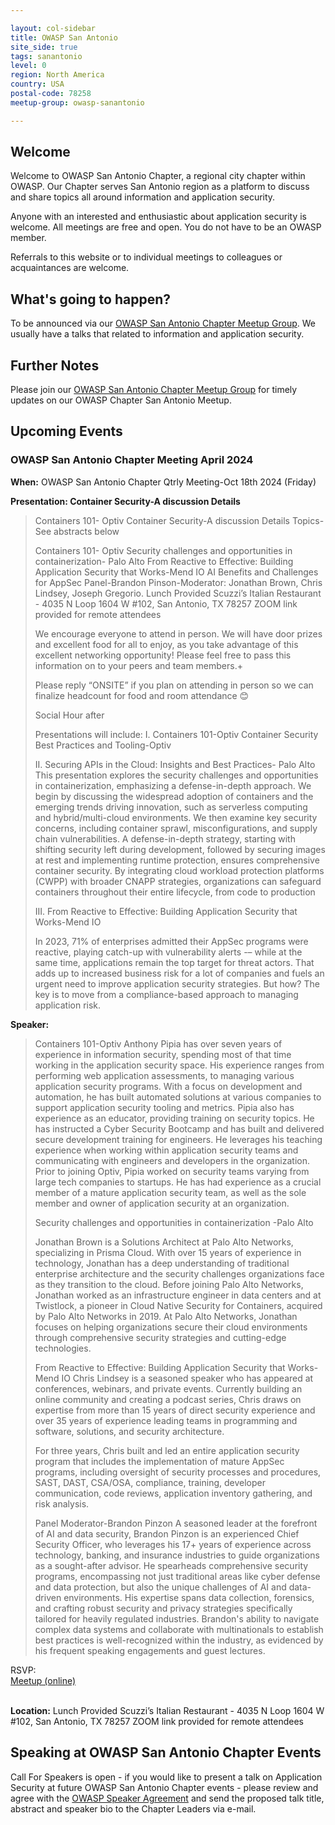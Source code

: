 ```yaml
---

layout: col-sidebar
title: OWASP San Antonio
site_side: true
tags: sanantonio
level: 0
region: North America
country: USA
postal-code: 78258
meetup-group: owasp-sanantonio

---
```


## Welcome
Welcome to OWASP San Antonio Chapter, a regional city chapter within OWASP. Our Chapter serves San Antonio region as a platform to discuss and share topics all around information and application security.

Anyone with an interested and enthusiastic about application security is welcome. All meetings are free and open. You do not have to be an OWASP member.

Referrals to this website or to individual meetings to colleagues or acquaintances are welcome.

## What's going to happen?
To be announced via our [OWASP San Antonio Chapter Meetup Group](https://www.meetup.com/owasp-sanantonio/).
We usually have a talks that related to information and application security.

## Further Notes
Please join our [OWASP San Antonio Chapter Meetup Group](https://www.meetup.com/owasp-sanantonio/) for timely updates on our OWASP Chapter San Antonio Meetup.

## Upcoming Events ##
### OWASP San Antonio Chapter Meeting April 2024 ###

**When:** OWASP San Antonio Chapter Qtrly Meeting-Oct 18th 2024 (Friday)

**Presentation: Container Security-A discussion Details** 
<blockquote> 
Containers 101- Optiv
Container Security-A discussion
Details
Topics- See abstracts below

Containers 101- Optiv
Security challenges and opportunities in containerization- Palo Alto
From Reactive to Effective: Building Application Security that Works-Mend IO
AI Benefits and Challenges for AppSec Panel-Brandon Pinson-Moderator: Jonathan Brown, Chris Lindsey, Joseph Gregorio.
Lunch Provided
Scuzzi’s Italian Restaurant - 4035 N Loop 1604 W #102, San Antonio, TX 78257
ZOOM link provided for remote attendees

We encourage everyone to attend in person. We will have door prizes and excellent food for all to enjoy, as you take advantage of this excellent networking opportunity!
Please feel free to pass this information on to your peers and team members.+

Please reply “ONSITE” if you plan on attending in person so we can finalize headcount for food and room attendance 😊

Social Hour after

Presentations will include:
I. Containers 101-Optiv
Container Security Best Practices and Tooling-Optiv

II. Securing APIs in the Cloud: Insights and Best Practices- Palo Alto
This presentation explores the security challenges and opportunities in containerization, emphasizing a defense-in-depth approach. We begin by discussing the widespread adoption of containers and the emerging trends driving innovation, such as serverless computing and hybrid/multi-cloud environments. We then examine key security concerns, including container sprawl, misconfigurations, and supply chain vulnerabilities. A defense-in-depth strategy, starting with shifting security left during development, followed by securing images at rest and implementing runtime protection, ensures comprehensive container security. By integrating cloud workload protection platforms (CWPP) with broader CNAPP strategies, organizations can safeguard containers throughout their entire lifecycle, from code to production

III. From Reactive to Effective: Building Application Security that Works-Mend IO

In 2023, 71% of enterprises admitted their AppSec programs were reactive, playing catch-up with vulnerability alerts -– while at the same time, applications remain the top target for threat actors. That adds up to increased business risk for a lot of companies and fuels an urgent need to improve application security strategies. But how?
The key is to move from a compliance-based approach to managing application risk.
</blockquote>

**Speaker:** 
<blockquote>
Containers 101-Optiv
Anthony Pipia has over seven years of experience in information security, spending most of that time working in the application security space. His experience ranges from performing web application assessments, to managing various application security programs. With a focus on development and automation, he has built automated solutions at various companies to support application security tooling and metrics.
Pipia also has experience as an educator, providing training on security topics. He has instructed a Cyber Security Bootcamp and has built and delivered secure development training for engineers. He leverages his teaching experience when working within application security teams and communicating with engineers and developers in the organization.
Prior to joining Optiv, Pipia worked on security teams varying from large tech companies to startups. He has had experience as a crucial member of a mature application security team, as well as the sole member and owner of application security at an organization.

Security challenges and opportunities in containerization -Palo Alto

Jonathan Brown is a Solutions Architect at Palo Alto Networks, specializing in Prisma Cloud. With over 15 years of experience in technology, Jonathan has a deep understanding of traditional enterprise architecture and the security challenges organizations face as they transition to the cloud. Before joining Palo Alto Networks, Jonathan worked as an infrastructure engineer in data centers and at Twistlock, a pioneer in Cloud Native Security for Containers, acquired by Palo Alto Networks in 2019. At Palo Alto Networks, Jonathan focuses on helping organizations secure their cloud environments through comprehensive security strategies and cutting-edge technologies.

From Reactive to Effective: Building Application Security that Works-Mend IO
Chris Lindsey is a seasoned speaker who has appeared at conferences, webinars, and private events. Currently building an online community and creating a podcast series, Chris draws on expertise from more than 15 years of direct security experience and over 35 years of experience leading teams in programming and software, solutions, and security architecture.

For three years, Chris built and led an entire application security program that includes the implementation of mature AppSec programs, including oversight of security processes and procedures, SAST, DAST, CSA/OSA, compliance, training, developer communication, code reviews, application inventory gathering, and risk analysis.

Panel Moderator-Brandon Pinzon
A seasoned leader at the forefront of AI and data security, Brandon Pinzon is an experienced Chief Security Officer, who leverages his 17+ years of experience across technology, banking, and insurance industries to guide organizations as a sought-after advisor.
He spearheads comprehensive security programs, encompassing not just traditional areas like cyber defense and data protection, but also the unique challenges of AI and data-driven environments. His expertise spans data collection, forensics, and crafting robust security and privacy strategies specifically tailored for heavily regulated industries. Brandon's ability to navigate complex data systems and collaborate with
multinationals to establish best practices is well-recognized within the industry, as evidenced by his frequent speaking engagements and guest lectures.
</blockquote>
RSVP:<br>
<a href="https://www.meetup.com/owasp-sanantonio/events/299305618/" target="_blank">Meetup (online)</a>
<br><br>

**Location:** Lunch Provided
Scuzzi’s Italian Restaurant - 4035 N Loop 1604 W #102, San Antonio, TX 78257
ZOOM link provided for remote attendees

Speaking at OWASP San Antonio Chapter Events
--------------------------------------------
Call For Speakers is open - if you would like to present a talk on Application Security at future OWASP San Antonio Chapter events - please review and agree with the [OWASP Speaker Agreement](Speaker_Agreement "wikilink") and send the proposed talk title, abstract and speaker bio to the Chapter Leaders via e-mail.

